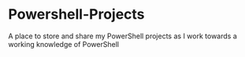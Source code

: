 # Powershell-Projects
A place to store and share my PowerShell projects as I work towards a working knowledge of PowerShell
